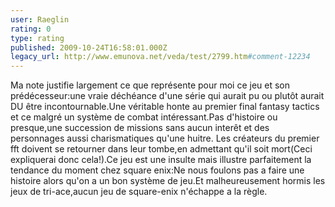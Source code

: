 ```yaml
---
user: Raeglin
rating: 0
type: rating
published: 2009-10-24T16:58:01.000Z
legacy_url: http://www.emunova.net/veda/test/2799.htm#comment-12234
---
```

Ma note justifie largement ce que représente pour moi ce jeu et son prédécesseur:une vraie déchéance d'une série qui aurait pu ou plutôt aurait DU être incontournable.Une véritable honte au premier final fantasy tactics et ce malgré un système de combat intéressant.Pas d'histoire ou presque,une succession de missions sans aucun interêt et des personnages aussi charismatiques qu'une huitre. Les créateurs du premier fft doivent se retourner dans leur tombe,en admettant qu'il soit mort(Ceci expliquerai donc cela!).Ce jeu est une insulte mais illustre parfaitement la tendance du moment chez square enix:Ne nous foulons pas a faire une histoire alors qu'on a un bon système de jeu.Et malheureusement hormis les jeux de tri-ace,aucun jeu de square-enix n'échappe a la règle.
